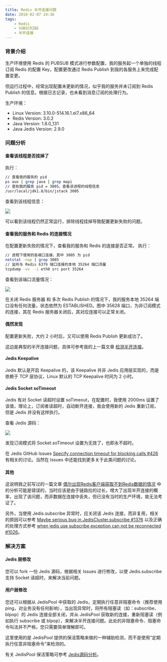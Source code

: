 ```yaml
---
title: Redis 半开连接问题
date: 2018-02-07 19:36
tags:
    - Redis
    - SUBSCRIBE
    - 半开连接
---
```


### 背景介绍

生产环境使用 Redis 的 PUBSUB 模式进行参数配置，我的服务起一个单独的线程订阅 Redis 的配置 Key，配置更改通过 Redis Publish 到我的各服务上来完成配置变更。

但运行过程中，经常出现配置未更新的情况，似乎我的服务并未订阅到 Redis Publish 的信息。根据日志记录，也未看到消息订阅的处理行为。

生产环境：

- Linux Version: 3.10.0-514.16.1.el7.x86_64
- Redis Version: 3.0.2
- Java Version: 1.8.0_131
- Java Jedis Version: 2.9.0

<!--more-->

### 问题分析

#### 查看该线程是否挂掉了

执行：

``` bash
// 查看我的服务的 pid
ps aux | grep java | grep mapi
// 查到我的服务 pid = 3005，查看该进程的线程信息
/usr/local/jdk1.8/bin/jstack 3005
```

查看到该线程信息：

![](/img/redis_half_open/stack_info.png)

可以看到该线程仍然正常运行，排除线程挂掉导致配置更新失败的问题。

#### 查看我的服务和 Redis 的连接情况

在配置更新失败的情况下，查看我的服务和 Redis 的连接是否正常。
执行：

``` bash
// 进程下使用的各端口连接，其中 3005 为 pid
netstat -nap | grep 3005
// 监听与 Redis 6379 端口连接的本地 35264 端口流量
tcpdump -vv  -i eth0 src port 35264
```

查看到该端口流量情况：

![](/img/redis_half_open/port_connect_info.png)

在关闭 Redis 服务器 和 多次 Redis Publish 的情况下，我的服务本地 35264 端口没有任何流量，状态依然为 ESTABLISHED。图中 35628 端口，为非订阅模式的连接，其在 Redis 服务器关闭后，其对应连接可以正常关闭。

#### 偶然发现

配置更新失败，大约 2 小时后，又可以使用 Redis Publish 更新成功了。

这边是典型的半开连接问题，具体可参考我的上一篇文章 [检测半开连接](http://blog.lbanyan.com/half_open_connections/)。

#### Jedis Keepalive

Jedis 默认是开启 Keepalive 的，该 Keepalive 并非 Jedis 应用层实现的，而是依赖于 TCP 层协议，Linux 默认的 TCP Keepalive 时间为 2 小时。

#### Jedis Socket soTimeout

Jedis 有对 Socket 读超时设置 soTimeout，在配置时，我使用 2000ms 设置了该值，理论上，订阅者读超时，自动断开连接，我会使用新的 Jedis 重新订阅，但是 Jedis 并没有这样执行。

查看 Jedis 源码：

![](/img/redis_half_open/jedis_subscribe.png)

发现订阅模式将 Socket.soTimeout 设置为无效了，也即永不超时。

在 Jedis GitHub Issues [Specify connection timeout for blocking calls #426](https://github.com/xetorthio/jedis/issues/426) 有相关的讨论。当然在 Issues 中还能找到更多关于此类问题的讨论。

#### 其他

这说明我之前写过的一篇文章 [偶尔出现Redis客户端获取不到Redis数据的情况](http://blog.lbanyan.com/redis_blpop_null/) 中的分析可能是错误的，当时应该是由于链路拉的过长，增大了出现半开连接的概率，出现了该问题，而非数据在连接中丢失，但已没有当时的生产环境，故无法考证了。

另外，当使用 Jedis.subscribe 异常时，应关闭该 Jedis 连接，而非复用，相关的原因可以参考 [Maybe serious bug in JedisCluster.subscribe #1376](https://github.com/xetorthio/jedis/issues/1376) 以及正确的处理方式参考 [when jedis use subscribe exception can not be reconnected #1026](https://github.com/xetorthio/jedis/issues/1026)。

### 解决方案

#### Jedis 层修改

您可以 fork 一份 Jedis 源码，根据相关 Issues 进行修改，以使 Jedis.subscribe 支持 Socket 读超时，来解决当前问题。

#### 用户层修改

您还可以根据从 JedisPool 中获取的 Jedis，定期执行任意非阻塞命令（推荐使用 ping，对业务没有任何影响），当出现异常时，将所有阻塞读（如：subscribe、blpop）的 Jedis 连接全部关闭，并从 JedisPool 获取新的连接，重新阻塞读（例如执行 subscribe 或 blpop），来解决半开连接问题。此处的非阻塞命令、阻塞命令叫法并不严格，您只需要简单理解即可。

这里使用的是 JedisPool 提供的保活策略来做的一种辅助检测，而不是使用“定期执行任意非阻塞命令”来检测的。

有关 JedisPool 保活策略可参考 [Jedis源码分析](https://www.jianshu.com/p/dcf1491afbe7)。
